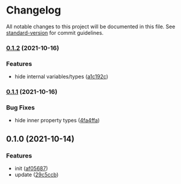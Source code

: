 # Changelog

All notable changes to this project will be documented in this file. See [standard-version](https://github.com/conventional-changelog/standard-version) for commit guidelines.

### [0.1.2](https://github.com/iendeavor/vue-ditto/compare/v0.1.1...v0.1.2) (2021-10-16)


### Features

* hide internal variables/types ([a1c192c](https://github.com/iendeavor/vue-ditto/commit/a1c192c843f46e807b0fa91d0e9b4b2dabd83802))

### [0.1.1](https://github.com/iendeavor/vue-ditto/compare/v0.1.0...v0.1.1) (2021-10-16)


### Bug Fixes

* hide inner property types ([4fa4ffa](https://github.com/iendeavor/vue-ditto/commit/4fa4ffada3f8e33598ec649aae0b03938d865d41))

## 0.1.0 (2021-10-14)


### Features

* init ([af05687](https://github.com/iendeavor/vue-ditto/commit/af056879e1f283d9393ca56d8820da2bf8dfe126))
* update ([29c5ccb](https://github.com/iendeavor/vue-ditto/commit/29c5ccb4f357897d8b474fb38b7c398f5d36644a))
